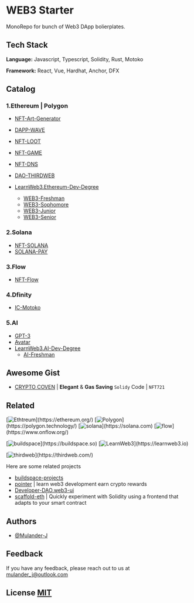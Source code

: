 # WEB3 Starter

MonoRepo for bunch of Web3 DApp bolierplates.

## Tech Stack

**Language:** Javascript, Typescript, Solidity, Rust, Motoko

**Framework:** React, Vue, Hardhat, Anchor, DFX

## Catalog

### 1.Ethereum | Polygon

- [NFT-Art-Generator](/nft-art-generator/)
- [DAPP-WAVE](/dapp-wave/)
- [NFT-LOOT](/nft-loot/)
- [NFT-GAME](/nft-game/)
- [NFT-DNS](/nft-dns/)
- [DAO-THIRDWEB](/dao-thirdweb/)

- [LearnWeb3.Ethereum-Dev-Degree](/ethereum-dev-degree/)
  - [WEB3-Freshman](/ethereum-dev-degree/freshman/)
  - [WEB3-Sophomore](/ethereum-dev-degree/sophomore/)
  - [WEB3-Junior](/ethereum-dev-degree/junior/)
  - [WEB3-Senior](/ethereum-dev-degree/senior/)

### 2.Solana

- [NFT-SOLANA](/nft-sol/)
- [SOLANA-PAY](/solana-pay/)

### 3.Flow

- [NFT-Flow](/nft-flow/)

### 4.Dfinity

- [IC-Motoko](/ic-motoko/)

### 5.AI

- [GPT-3](/ai/gpt3-try/)
- [Avatar](/ai/avatar/)
- [LearnWeb3.AI-Dev-Degree](/ai/ai-dev-degree)
  - [AI-Freshman](/ai/ai-dev-degree/freshman/)

## Awesome Gist

- [CRYPTO COVEN](/awesome.gist/CryptoCoven.sol) | **Elegant** & **Gas Saving** `Solidy` Code | `NFT721`

## Related

[![Ethtreum](https://img.shields.io/badge/network-ethereum-3498db.svg?)](https://ethereum.org/)
[![Polygon](https://img.shields.io/badge/network-polygon-7B3FE4.svg?)](https://polygon.technology/)
[![solana](https://img.shields.io/badge/network-solana-14f195.svg?)](https://solana.com)
[![flow](https://img.shields.io/badge/network-flow-00ef8b.svg?)](https://www.onflow.org/)

[![buildspace](https://img.shields.io/badge/platform-buildspace-9d8eee.svg?)](https://buildspace.so)
[![LearnWeb3](https://img.shields.io/badge/platform-LearnWeb3-8291fe.svg?)](https://learnweb3.io)

[![thirdweb](https://img.shields.io/badge/util-thirdweb-A855F7.svg?)](https://thirdweb.com/)

Here are some related projects

- [buildspace-projects](https://github.com/buildspace/buildspace-projects)
- [pointer](https://www.pointer.gg/) | learn web3 development earn crypto rewards
- [Developer-DAO.web3-ui](https://github.com/Developer-DAO/web3-ui)
- [scaffold-eth](https://github.com/scaffold-eth/scaffold-eth) | Quickly experiment with Solidity using a frontend that adapts to your smart contract

## Authors

- [@Mulander-J](https://github.com/Mulander-J)

## Feedback

If you have any feedback, please reach out to us at mulander_j@outlook.com

## License [MIT](/LICENSE)
